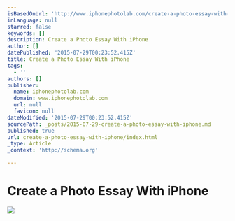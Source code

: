 ```yaml
---
isBasedOnUrl: 'http://www.iphonephotolab.com/create-a-photo-essay-with-your-iphone/'
inLanguage: null
starred: false
keywords: []
description: Create a Photo Essay With iPhone
author: []
datePublished: '2015-07-29T00:23:52.415Z'
title: Create a Photo Essay With iPhone
tags:
  - ''
authors: []
publisher:
  name: iphonephotolab.com
  domain: www.iphonephotolab.com
  url: null
  favicon: null
dateModified: '2015-07-29T00:23:52.415Z'
sourcePath: _posts/2015-07-29-create-a-photo-essay-with-iphone.md
published: true
url: create-a-photo-essay-with-iphone/index.html
_type: Article
_context: 'http://schema.org'

---
```

# Create a Photo Essay With iPhone
![](https://the-grid-user-content.s3-us-west-2.amazonaws.com/dd234430-984e-4dee-a893-6c68f9c1eaa9.jpg)